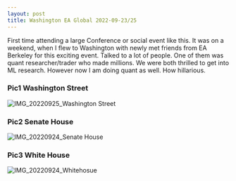 ```yaml
---
layout: post
title: Washington EA Global 2022-09-23/25
---
```

First time attending a large Conference or social event like this. It was on a weekend, when I flew to Washington with newly met friends from EA Berkeley for this exciting event. Talked to a lot of people. One of them was quant researcher/trader who made millions. We were both thrilled to get into ML research. However now I am doing quant as well. How hillarious. 

### Pic1 Washington Street
![IMG_20220925_Washington Street](https://github.com/junshi-wang/junshi-wang.github.io/assets/100028581/8620975d-0d95-48c4-b2c4-63e16475f040)
### Pic2 Senate House
![IMG_20220924_Senate House](https://github.com/junshi-wang/junshi-wang.github.io/assets/100028581/36e2b273-b3ef-460b-933d-269e8457803d)
### Pic3 White House
![IMG_20220924_Whitehosue](https://github.com/junshi-wang/junshi-wang.github.io/assets/100028581/6572d981-75e2-4ba7-99bd-18a9d6db3aaf)
